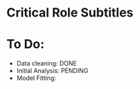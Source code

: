 Critical Role Subtitles
================

# To Do:

-   Data cleaning: DONE
-   Initial Analysis: PENDING
-   Model Fitting:
